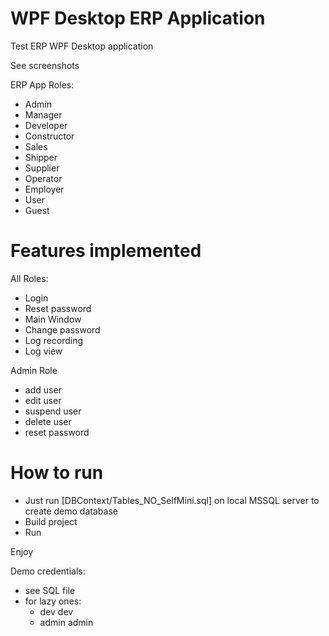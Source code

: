 # WPF Desktop ERP Application
Test ERP WPF Desktop application

See screenshots

ERP App Roles:
- Admin
- Manager
- Developer
- Constructor
- Sales
- Shipper
- Supplier
- Operator
- Employer
- User
- Guest

# Features implemented
All Roles:
- Login
- Reset password
- Main Window
- Change password
- Log recording
- Log view

Admin Role
- add user
- edit user
- suspend user
- delete user
- reset password

# How to run
- Just run [DBContext/Tables_NO_SelfMini.sql] on local MSSQL server to create demo database
- Build project
- Run
  
Enjoy

Demo credentials:
- see SQL file
- for lazy ones:
  - dev dev
  - admin admin
